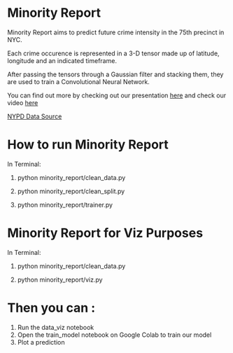 # Minority Report

Minority Report aims to predict future crime intensity in the 75th precinct in NYC.

Each crime occurence is represented in a 3-D tensor made up of latitude, longitude and an indicated timeframe.

After passing the tensors through a Gaussian filter and stacking them, they are used to train a Convolutional Neural Network.

You can find out more by checking out our presentation [here](https://docs.google.com/presentation/d/1LlsR1xTr1Hx4iTx-in5fL0dMzcIrm319WJlsk2z9HWU/edit?usp=sharing) and check our video [here](https://www.youtube.com/watch?v=a9MM6uY4LDg)

[NYPD Data Source](https://catalog.data.gov/dataset/nypd-complaint-data-historic/resource/427e1d35-8a14-4e6b-b7ce-f5c45fb30b26)

# How to run Minority Report

In Terminal:

1. python minority_report/clean_data.py

2. python minority_report/clean_split.py

3. python minority_report/trainer.py

# Minority Report for Viz Purposes

In Terminal:

1. python minority_report/clean_data.py

2. python minority_report/viz.py

# Then you can :

1. Run the data_viz notebook
2. Open the train_model notebook on Google Colab to train our model
3. Plot a prediction


<!-- TO DO:
- Rename matrix.py to preprocessing.py
- Have py file that runs full cleaning and preprocessing in one
- Have trainer run smoothly as python file with model -->

<!-- # Data analysis
- Document here the project: minority_report
- Description: The minority report aims to predict the hourly intensity of crimes in a defined region in the next 48hours. (our y)
- Data Source: https://catalog.data.gov/dataset/nypd-complaint-data-historic/resource/427e1d35-8a14-4e6b-b7ce-f5c45fb30b26
- Type of analysis:

Please document the project the better you can. -->

<!-- # Startup the project

The initial setup.


Create virtualenv and install the project:
```bash
  $ sudo apt-get install virtualenv python-pip python-dev
  $ deactivate; virtualenv ~/venv ; source ~/venv/bin/activate ;\
    pip install pip -U; pip install -r requirements.txt
```

Unittest test:
```bash
  $ make clean install test
```

Check for minority_report in gitlab.com/{group}.
If your project is not set please add it:

- Create a new project on `gitlab.com/{group}/minority_report`
- Then populate it:

```bash
  $ ##   e.g. if group is "{group}" and project_name is "minority_report"
  $ git remote add origin git@gitlab.com:{group}/minority_report.git
  $ git push -u origin master
  $ git push -u origin --tags
```

Functionnal test with a script:
```bash
  $ cd /tmp
  $ minority_report-run
```
# Install
Go to `gitlab.com/{group}/minority_report` to see the project, manage issues,
setup you ssh public key, ...

Create a python3 virtualenv and activate it:
```bash
  $ sudo apt-get install virtualenv python-pip python-dev
  $ deactivate; virtualenv -ppython3 ~/venv ; source ~/venv/bin/activate
```

Clone the project and install it:
```bash
  $ git clone gitlab.com/{group}/minority_report
  $ cd minority_report
  $ pip install -r requirements.txt
  $ make clean install test                # install and test
```
Functionnal test with a script:
```bash
  $ cd /tmp
  $ minority_report-run
``` -->



